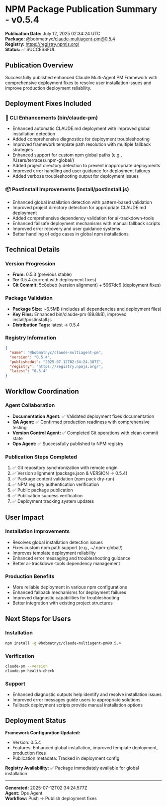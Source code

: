 # NPM Package Publication Summary - v0.5.4

**Publication Date:** July 12, 2025 02:34:24 UTC  
**Package:** @bobmatnyc/claude-multiagent-pm@0.5.4  
**Registry:** https://registry.npmjs.org/  
**Status:** ✅ SUCCESSFUL

## Publication Overview

Successfully published enhanced Claude Multi-Agent PM Framework with comprehensive deployment fixes to resolve user installation issues and improve production deployment reliability.

## Deployment Fixes Included

### 🔧 CLI Enhancements (bin/claude-pm)
- Enhanced automatic CLAUDE.md deployment with improved global installation detection
- Added comprehensive diagnostics for deployment troubleshooting
- Improved framework template path resolution with multiple fallback strategies
- Enhanced support for custom npm global paths (e.g., /Users/terraces/.npm-global/)
- Added project directory detection to prevent inappropriate deployments
- Improved error handling and user guidance for deployment failures
- Added verbose troubleshooting output for deployment issues

### 📦 PostInstall Improvements (install/postinstall.js)
- Enhanced global installation detection with pattern-based validation
- Improved project directory detection for appropriate CLAUDE.md deployment
- Added comprehensive dependency validation for ai-trackdown-tools
- Enhanced failsafe deployment mechanisms with manual fallback scripts
- Improved error recovery and user guidance systems
- Better handling of edge cases in global npm installations

## Technical Details

### Version Progression
- **From:** 0.5.3 (previous stable)
- **To:** 0.5.4 (current with deployment fixes)
- **Git Commit:** 5c8ebeb (version alignment) + 5967dc6 (deployment fixes)

### Package Validation
- **Package Size:** ~6.5MB (includes all dependencies and deployment files)
- **Key Files:** Enhanced bin/claude-pm (89.8kB), improved install/postinstall.js
- **Distribution Tags:** latest → 0.5.4

### Registry Information
```json
{
  "name": "@bobmatnyc/claude-multiagent-pm",
  "version": "0.5.4",
  "publishedAt": "2025-07-12T02:34:24.387Z",
  "registry": "https://registry.npmjs.org/",
  "latest": "0.5.4"
}
```

## Workflow Coordination

### Agent Collaboration
- **Documentation Agent:** ✅ Validated deployment fixes documentation
- **QA Agent:** ✅ Confirmed production readiness with comprehensive testing  
- **Version Control Agent:** ✅ Completed Git operations with clean commit state
- **Ops Agent:** ✅ Successfully published to NPM registry

### Publication Steps Completed
1. ✅ Git repository synchronization with remote origin
2. ✅ Version alignment (package.json & VERSION → 0.5.4)
3. ✅ Package content validation (npm pack dry-run)
4. ✅ NPM registry authentication verification
5. ✅ Public package publication
6. ✅ Publication success verification
7. ✅ Deployment tracking system updates

## User Impact

### Installation Improvements
- Resolves global installation detection issues
- Fixes custom npm path support (e.g., ~/.npm-global/)
- Improves template deployment reliability
- Enhanced error messaging and troubleshooting guidance
- Better ai-trackdown-tools dependency management

### Production Benefits
- More reliable deployment in various npm configurations
- Enhanced fallback mechanisms for deployment failures
- Improved diagnostic capabilities for troubleshooting
- Better integration with existing project structures

## Next Steps for Users

### Installation
```bash
npm install -g @bobmatnyc/claude-multiagent-pm@0.5.4
```

### Verification
```bash
claude-pm --version
claude-pm health-check
```

### Support
- Enhanced diagnostic outputs help identify and resolve installation issues
- Improved error messages guide users to appropriate solutions
- Fallback deployment scripts provide manual installation options

## Deployment Status

**Framework Configuration Updated:**
- Version: 0.5.4
- Features: Enhanced global installation, improved template deployment, production fixes
- Publication metadata: Tracked in deployment config

**Registry Availability:** ✅ Package immediately available for global installation

---

**Generated:** 2025-07-12T02:34:24.577Z  
**Agent:** Ops Agent  
**Workflow:** Push → Publish deployment fixes
